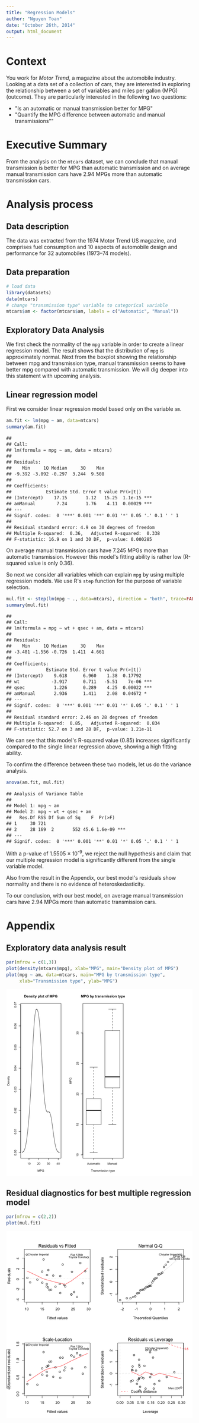 ```yaml
---
title: "Regression Models"
author: "Nguyen Toan"
date: "October 26th, 2014"
output: html_document
---
```


# Context

You work for *Motor Trend*, a magazine about the automobile industry. Looking at a data set of a collection of cars, they are interested in exploring the relationship between a set of variables and miles per gallon (MPG) (outcome). They are particularly interested in the following two questions:

- "Is an automatic or manual transmission better for MPG"
- "Quantify the MPG difference between automatic and manual transmissions""

# Executive Summary

From the analysis on the `mtcars` dataset, we can conclude that manual transmission is better for MPG than automatic transmission and on average manual transmission cars have 2.94 MPGs more than automatic transmission cars.

# Analysis process

## Data description

The data was extracted from the 1974 Motor Trend US magazine, and comprises fuel consumption and 10 aspects of automobile design and performance for 32 automobiles (1973–74 models).

## Data preparation


```r
# load data
library(datasets)
data(mtcars)
# change "transmission type" variable to categorical variable
mtcars$am <- factor(mtcars$am, labels = c("Automatic", "Manual"))
```

## Exploratory Data Analysis

We first check the normality of the `mpg` variable in order to create a linear regression model. The result shows that the distribution of `mpg` is approximately normal.
Next from the boxplot showing the relationship between mpg and transmission type, manual transmission seems to have better mpg compared with automatic transmission. We will dig deeper into this statement with upcoming analysis.



## Linear regression model

First we consider linear regression model based only on the variable `am`.


```r
am.fit <- lm(mpg ~ am, data=mtcars)
summary(am.fit)
```

```
## 
## Call:
## lm(formula = mpg ~ am, data = mtcars)
## 
## Residuals:
##    Min     1Q Median     3Q    Max 
## -9.392 -3.092 -0.297  3.244  9.508 
## 
## Coefficients:
##             Estimate Std. Error t value Pr(>|t|)    
## (Intercept)    17.15       1.12   15.25  1.1e-15 ***
## amManual        7.24       1.76    4.11  0.00029 ***
## ---
## Signif. codes:  0 '***' 0.001 '**' 0.01 '*' 0.05 '.' 0.1 ' ' 1
## 
## Residual standard error: 4.9 on 30 degrees of freedom
## Multiple R-squared:  0.36,	Adjusted R-squared:  0.338 
## F-statistic: 16.9 on 1 and 30 DF,  p-value: 0.000285
```

On average manual transmission cars have 7.245 MPGs more than automatic transmission. However this model's fitting ability is rather low (R-squared value is only 0.36).

So next we consider all variables which can explain `mpg` by using multiple regression models. We use R's `step` function for the purpose of variable selection.


```r
mul.fit <- step(lm(mpg ~ ., data=mtcars), direction = "both", trace=FALSE)
summary(mul.fit)
```

```
## 
## Call:
## lm(formula = mpg ~ wt + qsec + am, data = mtcars)
## 
## Residuals:
##    Min     1Q Median     3Q    Max 
## -3.481 -1.556 -0.726  1.411  4.661 
## 
## Coefficients:
##             Estimate Std. Error t value Pr(>|t|)    
## (Intercept)    9.618      6.960    1.38  0.17792    
## wt            -3.917      0.711   -5.51    7e-06 ***
## qsec           1.226      0.289    4.25  0.00022 ***
## amManual       2.936      1.411    2.08  0.04672 *  
## ---
## Signif. codes:  0 '***' 0.001 '**' 0.01 '*' 0.05 '.' 0.1 ' ' 1
## 
## Residual standard error: 2.46 on 28 degrees of freedom
## Multiple R-squared:  0.85,	Adjusted R-squared:  0.834 
## F-statistic: 52.7 on 3 and 28 DF,  p-value: 1.21e-11
```

We can see that this model's R-squared value (0.85) increases significantly compared to the single linear regression above, showing a high fitting ability.

To confirm the difference between these two models, let us do the variance analysis.


```r
anova(am.fit, mul.fit)
```

```
## Analysis of Variance Table
## 
## Model 1: mpg ~ am
## Model 2: mpg ~ wt + qsec + am
##   Res.Df RSS Df Sum of Sq    F  Pr(>F)    
## 1     30 721                              
## 2     28 169  2       552 45.6 1.6e-09 ***
## ---
## Signif. codes:  0 '***' 0.001 '**' 0.01 '*' 0.05 '.' 0.1 ' ' 1
```

With a p-value of 1.5505 &times; 10<sup>-9</sup>, we reject the null hypothesis and claim that our multiple regression model is significantly different from the single variable model.

Also from the result in the Appendix, our best model's residuals show normality and there is no evidence of heteroskedasticity.

To our conclusion, with our best model, on average manual transmission cars have 2.94 MPGs more than automatic transmission cars.

# Appendix

## Exploratory data analysis result

```r
par(mfrow = c(1,3))
plot(density(mtcars$mpg), xlab="MPG", main="Density plot of MPG")
plot(mpg ~ am, data=mtcars, main="MPG by transmission type",
     xlab="Transmission type", ylab="MPG")
```

![Exploratory data analysis result](figure/unnamed-chunk-5.png) 

## Residual diagnostics for best multiple regression model

```r
par(mfrow = c(2,2))
plot(mul.fit)
```

![Residual diagnostics for best multiple regression model](figure/unnamed-chunk-6.png) 
